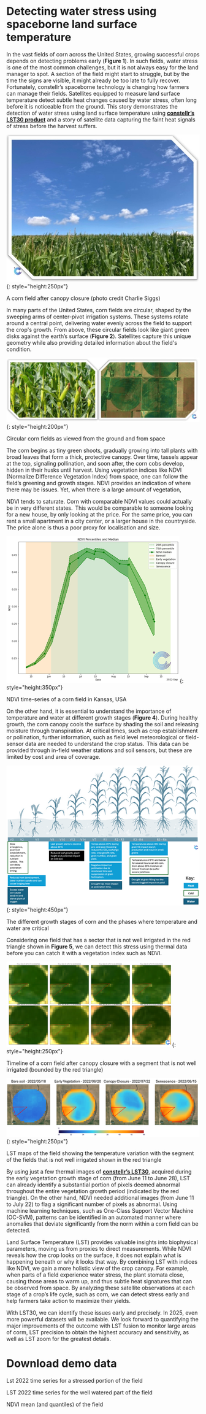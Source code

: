 # Detecting water stress using spaceborne land surface temperature 

In the vast fields of corn across the United States, growing successful crops depends on detecting problems early (**Figure 1**). In such fields, water stress is one of the most common challenges, but it is not always easy for the land manager to spot. A section of the field might start to struggle, but by the time the signs are visible, it might already be too late to fully recover. Fortunately, constellr’s spaceborne technology is changing how farmers can manage their fields. Satellites equipped to measure land surface temperature detect subtle heat changes caused by water stress, often long before it is noticeable from the ground. This story demonstrates the detection of water stress using land surface temperature using [**constellr’s LST30 product**](lst30.md) and a story of satellite data capturing the faint heat signals of stress before the harvest suffers. 

![A corn field after canopy closure (photo credit Charlie Siggs)](images/water-stress/corn.jpg){: style="height:250px"}
<figcaption id="corn field" tag="image">A corn field after canopy closure (photo credit Charlie Siggs) </figcaption>


In many parts of the United States, corn fields are circular, shaped by the sweeping arms of center-pivot irrigation systems. These systems rotate around a central point, delivering water evenly across the field to support the crop's growth. From above, these circular fields look like giant green disks against the earth’s surface (**Figure 2**). Satellites capture this unique geometry while also providing detailed information about the field's condition.  

![Circular corn fields as viewed from the ground and from space](images/water-stress/circular-corn-field.jpg){: style="height:200px"}
<figcaption id="circular corn field" tag="image">Circular corn fields as viewed from the ground and from space </figcaption>

The corn begins as tiny green shoots, gradually growing into tall plants with broad leaves that form a thick, protective canopy. Over time, tassels appear at the top, signaling pollination, and soon after, the corn cobs develop, hidden in their husks until harvest. Using vegetation indices like NDVI (Normalize Difference Vegetation Index) from space, one can follow the field’s greening and growth stages. NDVI provides an indication of where there may be issues. Yet, when there is a large amount of vegetation, 

NDVI tends to saturate. Corn with comparable NDVI values could actually be in very different states.  This would be comparable to someone looking for a new house, by only looking at the price. For the same price, you can rent a small apartment in a city center, or a larger house in the countryside. The price alone is thus a poor proxy for localisation and size. 

![NDVI time-series](images/water-stress/NDVI-time-series.png){: style="height:350px"}
<figcaption id="NDVI time-series" tag="image">NDVI time-series of a corn field in Kansas, USA </figcaption>

On the other hand, it is essential to understand the importance of temperature and water at different growth stages (**Figure 4**). During healthy growth, the corn canopy cools the surface by shading the soil and releasing moisture through transpiration. At critical times, such as crop establishment or pollination, further information, such as field level meteorological or field-sensor data are needed to understand the crop status.  This data can be provided through in-field weather stations and soil sensors, but these are limited by cost and area of coverage. 

![growth stages](images/water-stress/growth-stages.png){: style="height:450px"}
<figcaption id="growth stages" tag="image">The different growth stages of corn and the phases where temperature and water are critical </figcaption>

Considering one field that has a sector that is not well irrigated in the red triangle shown in **Figure 5**, we can detect this stress using thermal data before you can catch it with a vegetation index such as NDVI. 

![rgb timeline](images/water-stress/rgb-timeline.png){: style="height:250px"}
<figcaption id="rgb timeline" tag="image">Timeline of a corn field after canopy closure with a segment that is not well irrigated (bounded by the red triangle) </figcaption>

![lst heatmap](images/water-stress/lst-heatmap.png){: style="height:250px"}
<figcaption id="lst heatmap" tag="image">LST maps of the field showing the temperature variation with the segment of the fields that is not well irrigated shown in the red triangle </figcaption>

By using just a few thermal images of [**constellr’s LST30**](lst30.md), acquired during the early vegetation growth stage of corn (from June 11 to June 28), LST can already identify a substantial portion of pixels deemed abnormal throughout the entire vegetation growth period (indicated by the red triangle). On the other hand, NDVI needed additional images (from June 11 to July 22) to flag a significant number of pixels as abnormal. Using machine learning techniques, such as One-Class Support Vector Machine (OC-SVM), patterns can be identified in an automated manner where anomalies that deviate significantly from the norm within a corn field can be detected.  

Land Surface Temperature (LST) provides valuable insights into biophysical parameters, moving us from proxies to direct measurements. While NDVI reveals how the crop looks on the surface, it does not explain what is happening beneath or why it looks that way. By combining LST with indices like NDVI, we gain a more holistic view of the crop canopy. For example, when parts of a field experience water stress, the plant stomata close, causing those areas to warm up, and thus subtle heat signatures that can be observed from space. By analyzing these satellite observations at each stage of a crop’s life cycle, such as corn, we can detect stress early and help farmers take action to maximize their yields.  

With LST30, we can identify these issues early and precisely. In 2025, even more powerful datasets will be available. We look forward to quantifying the major improvements of the outcome with LST fusion to monitor large areas of corm, LST precision to obtain the highest accuracy and sensitivity, as well as LST zoom for the greatest details.  

# Download demo data  

Lst 2022 time series for a stressed portion of the field 

LST 2022 time series for the well watered part of the field 

NDVI mean (and quantiles) of the field 